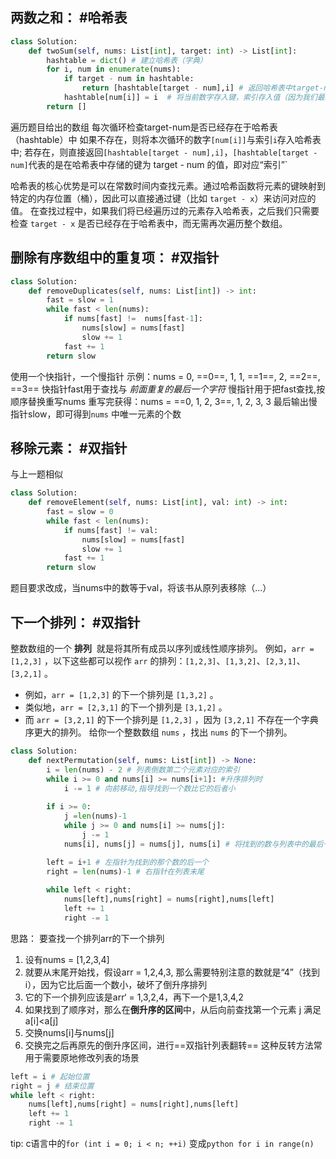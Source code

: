 ## 两数之和： #哈希表

```python
class Solution:
    def twoSum(self, nums: List[int], target: int) -> List[int]:
        hashtable = dict() # 建立哈希表（字典）
        for i, num in enumerate(nums):
            if target - num in hashtable:
                return [hashtable[target - num],i] # 返回哈希表中target-num对应的值（原数组索引）与当前循环数字的索引
            hashtable[num[i]] = i  # 将当前数字存入键，索引存入值（因为我们最终输入的结果是索引）
        return []
```
遍历题目给出的数组
每次循环检查target-num是否已经存在于哈希表（hashtable）中
	如果不存在，则将本次循环的数字`[num[i]]`与索引`i`存入哈希表中;
	若存在，则直接返回`[hashtable[target - num],i]`，`[hashtable[target - num]`代表的是在哈希表中存储的键为 target - num 的值，即对应“索引”`

哈希表的核心优势是可以在常数时间内查找元素。通过哈希函数将元素的键映射到特定的内存位置（桶），因此可以直接通过键（比如 `target - x`）来访问对应的值。
在查找过程中，如果我们将已经遍历过的元素存入哈希表，之后我们只需要检查 `target - x` 是否已经存在于哈希表中，而无需再次遍历整个数组。

## 删除有序数组中的重复项： #双指针

```python
class Solution:
    def removeDuplicates(self, nums: List[int]) -> int:
        fast = slow = 1
        while fast < len(nums):
            if nums[fast] !=  nums[fast-1]:
                nums[slow] = nums[fast]
                slow += 1
            fast += 1
        return slow
```
使用一个快指针，一个慢指针
示例：nums = 0, ==0==, 1, 1, ==1==, 2, ==2==, ==3==
	快指针fast用于查找与 *前面重复的最后一个字符* 
	慢指针用于把fast查找,按顺序替换重写nums
重写完获得：nums = ==0, 1, 2, 3==, 1, 2, 3, 3
最后输出慢指针slow，即可得到`nums` 中唯一元素的个数

## 移除元素： #双指针 
与上一题相似
```python
class Solution:
    def removeElement(self, nums: List[int], val: int) -> int:
        fast = slow = 0
        while fast < len(nums):
            if nums[fast] != val:
                nums[slow] = nums[fast]
                slow += 1
            fast += 1
        return slow
```
题目要求改成，当nums中的数等于val，将该书从原列表移除（...）

## 下一个排列： #双指针 
整数数组的一个 **排列**  就是将其所有成员以序列或线性顺序排列。
 例如，`arr = [1,2,3]` ，以下这些都可以视作 `arr` 的排列：`[1,2,3]`、`[1,3,2]`、`[2,3,1]`、`[3,2,1]` 。
- 例如，`arr = [1,2,3]` 的下一个排列是 `[1,3,2]` 。
- 类似地，`arr = [2,3,1]` 的下一个排列是 `[3,1,2]` 。
- 而 `arr = [3,2,1]` 的下一个排列是 `[1,2,3]` ，因为 `[3,2,1]` 不存在一个字典序更大的排列。
给你一个整数数组 `nums` ，找出 `nums` 的下一个排列。
```python
class Solution:
    def nextPermutation(self, nums: List[int]) -> None:
        i = len(nums) - 2 # 列表倒数第二个元素对应的索引
        while i >= 0 and nums[i] >= nums[i+1]: #升序排列时
            i -= 1 # 向前移动,指导找到一个数比它的后者小
  
        if i >= 0:
            j =len(nums)-1
            while j >= 0 and nums[i] >= nums[j]:
                j -= 1
            nums[i], nums[j] = nums[j], nums[i] # 将找到的数与列表中的最后一个数换位置

        left = i+1 # 左指针为找到的那个数的后一个
        right = len(nums)-1 # 右指针在列表末尾
        
        while left < right:
            nums[left],nums[right] = nums[right],nums[left]
            left += 1
            right -= 1
```
思路：
要查找一个排列arr的下一个排列
1. 设有nums = \[1,2,3,4]
2. 就要从末尾开始找，假设arr = 1,2,4,3, 那么需要特别注意的数就是“4”（找到i），因为它比后面一个数小，破坏了倒升序排列
3. 它的下一个排列应该是arr‘ = 1,3,2,4，再下一个是1,3,4,2
4. 如果找到了顺序对，那么在**倒升序的区间**中，从后向前查找第一个元素 j 满足 a\[i]<a\[j]
5. 交换nums\[i]与nums\[j]
6. 交换完之后再原先的倒升序区间，进行==双指针列表翻转==
	这种反转方法常用于需要原地修改列表的场景
```python
left = i # 起始位置
right = j # 结束位置
while left < right:
	nums[left],nums[right] = nums[right],nums[left]
	left += 1
	right -= 1
```

tip:
c语言中的`for (int i = 0; i < n; ++i)`
变成`python for i in range(n)`